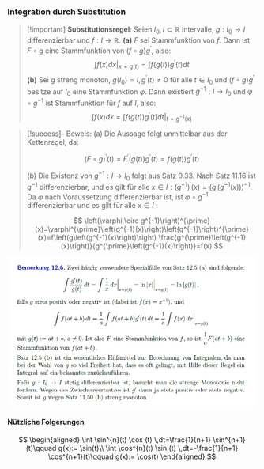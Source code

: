 ### Integration durch Substitution

> [!important] **Substitutionsregel**: Seien $I_0, I \subset \mathbb{R}$ Intervalle, $g: I_0 \rightarrow I$ differenzierbar und $f: I \rightarrow \mathbb{R}$.
> **(a)** $F$ sei Stammfunktion von $f$. Dann ist $F \circ g$ eine Stammfunktion von $(f \circ g) g^{\prime}$, also:
> $$\left.\int f(x) d x\right|_{x=g(t)}=\int f(g(t)) g^{\prime}(t) dt$$
> **(b)** Sei $g$ streng monoton, $g\left(I_0\right)=I, g^{\prime}(t) \neq 0$ für alle $t \in I_0$ und $(f \circ g) g^{\prime}$ besitze auf $I_0$ eine Stammfunktion $\varphi$.
> Dann existiert $g^{-1}: I \rightarrow I_0$ und $\varphi \circ g^{-1}$ ist Stammfunktion für $f$ auf $I$, also:
> $$\int f(x) d x=\left.\int f(g(t)) g^{\prime}(t) d t\right|_{t=g^{-1}(x)}$$

> [!success]- Beweis:
(a) Die Aussage folgt unmittelbar aus der Kettenregel, da:
> 
> $$
> (F \circ g)^{\prime}(t)=F^{\prime}(g(t)) g^{\prime}(t)=f(g(t)) g^{\prime}(t)
> $$
> 
> (b) Die Existenz von $g^{-1}: I \rightarrow I_0$ folgt aus Satz 9.33. Nach Satz 11.16 ist $g^{-1}$ differenzierbar, und es gilt für alle $x \in I:\left(g^{-1}\right)^{\prime}(x)=\left(g^{\prime}\left(g^{-1}(x)\right)\right)^{-1}$. Da $\varphi$ nach Voraussetzung differenzierbar ist, ist $\varphi \circ g^{-1}$ differenzierbar und es gilt für alle $x \in I$ :
> 
> $$
> \left(\varphi \circ g^{-1}\right)^{\prime}(x)=\varphi^{\prime}\left(g^{-1}(x)\right)\left(g^{-1}\right)^{\prime}(x)=f\left(g\left(g^{-1}(x)\right)\right) \frac{g^{\prime}\left(g^{-1}(x)\right)}{g^{\prime}\left(g^{-1}(x)\right)}=f(x)
> $$

![](assets/{9B42AEE1-F75C-4D02-BCF4-136A79659403}.png)
#### Nützliche Folgerungen


$$
\begin{aligned}
\int \sin^{n}(t) \cos (t) \,dt=\frac{1}{n+1} \sin^{n+1}(t)\qquad g(x):= \sin(t)\\
\int \cos^{n}(t) \sin (t) \,dt=-\frac{1}{n+1} \cos^{n+1}(t)\qquad g(x):= \cos(t)
\end{aligned}
$$
